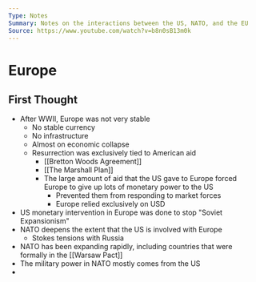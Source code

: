 ```yaml
---
Type: Notes
Summary: Notes on the interactions between the US, NATO, and the EU
Source: https://www.youtube.com/watch?v=b8n0sB13m0k
---
```


# Europe
## First Thought
- After WWII, Europe was not very stable
	- No stable currency
	- No infrastructure
	- Almost on economic collapse
	- Resurrection was exclusively tied to American aid
		- [[Bretton Woods Agreement]]
		- [[The Marshall Plan]]
		- The large amount of aid that the US gave to Europe forced Europe to give up lots of monetary power to the US
			- Prevented them from responding to market forces
			- Europe relied exclusively on USD
- US monetary intervention in Europe was done to stop "Soviet Expansionism"
- NATO deepens the extent that the US is involved with Europe
	- Stokes tensions with Russia
- NATO has been expanding rapidly, including countries that were formally in the [[Warsaw Pact]]
- The military power in NATO mostly comes from the US
- 